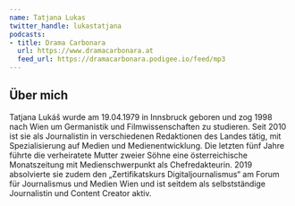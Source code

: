 ```yaml
---
name: Tatjana Lukas
twitter_handle: lukastatjana
podcasts:
- title: Drama Carbonara
  url: https://www.dramacarbonara.at
  feed_url: https://dramacarbonara.podigee.io/feed/mp3
---
```


## Über mich

Tatjana Lukáš wurde am 19.04.1979 in Innsbruck geboren und zog 1998 nach Wien
um Germanistik und Filmwissenschaften zu studieren. Seit 2010 ist sie als
Journalistin in verschiedenen Redaktionen des Landes tätig, mit Spezialisierung
auf Medien und Medienentwicklung. Die letzten fünf Jahre führte die verheiratete
Mutter zweier Söhne eine österreichische Monatszeitung mit Medienschwerpunkt als
Chefredakteurin. 2019 absolvierte sie zudem den „Zertifikatskurs
Digitaljournalismus“ am Forum für Journalismus und Medien Wien und ist seitdem
als selbstständige Journalistin und Content Creator aktiv.
